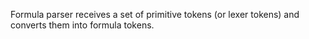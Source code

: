 Formula parser receives a set of primitive tokens (or lexer tokens) and converts them into formula tokens.